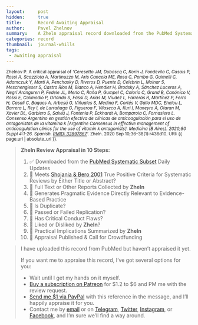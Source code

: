 ```yaml
---
layout:     post
hidden:     true
title:      Record Awaiting Appraisal
author:     Pavel Zhelnov
summary:    A Zheln appraisal record downloaded from the PubMed Systematic Subset daily updates.
categories: record
thumbnail:  journal-whills
tags:
 - awaiting appraisal
---
```


<small>Zhelnov P. A critical appraisal of _‘Ceresetto JM, Duboscq C, Korin J, Fondevila C, Casais P, Rossi A, Scazziota A, Martinuzzo M, Aris Cancela ME, Rosa C, Pombo G, Guimelli C, Adamczuk Y, Martí A, Penchasky D, Riveros D, Puente D, Celebrin L, Molnar S, Meschengieser S, Castro Ríos M, Blanco A, Hendler H, Brodsky A, Sánchez Luceros A, Negri Aranguren P, Fedele JL, Merlo C, Raña P, Gumpel C, Colorio C, Grand B, Canónico V, Rossi E, Colimodio P, Orlando S, Fassi D, Arias M, Viudez L, Farreras R, Martínez P, Ferro H, Casali C, Baques A, Arbesú G, Viñuales S, Medina F, Cortés V, Gallo MDC, Ehelou L, Barrera L, Rey I, de Larrañaga G, Figueroa F, Vilaseca A, Kuri I, Maneyro A, Otaran M, Xavier DL, Garbiero S, Salviú J, Fontenla P, Eckhardt A, Bomparola C, Fornasiero L. Consenso Argentino en gestión efectiva de clínicas de anticoagulación para el uso de antagonistas de la vitamina k [Argentine Consensus in effective management of anticoagulation clinics for the use of vitamin k antagonists]. Medicina (B Aires). 2020;80 Suppl 4:1-26. Spanish. [PMID: 32897867](https://pubmed.gov/32897867)’._ Zheln. 2020 Sep 10;36–38(1):r436d10. URI: {{ page.url | absolute_url }}.</small>

> **Zheln Review Appraisal in 10 Steps:**
>
> 1. ✅ Downloaded from the [PubMed Systematic Subset](https://p1m.org/ssb) Daily Updates
> 2. 🔄 Meets [Shojania & Bero 2001](https://www.researchgate.net/publication/11820967_Taking_Advantage_of_the_Explosion_of_Systematic_Reviews_An_Efficient_MEDLINE_Search_Strategy) True Positive Criteria for Systematic Reviews by Either Title or Abstract?
> 3. 🔄 Full Text or Other Reports Collected by **Zheln**
> 4. 🔄 Generates Pragmatic Evidence Directly Relevant to Evidence-Based Practice
> 5. 🔄 Is Duplicate?
> 6. 🔄 Passed or Failed Replication?
> 7. 🔄 Has Critical Conduct Flaws?
> 8. 🔄 Liked or Disliked by **Zheln**?
> 9. 🔄 Practical Implications Summarized by **Zheln**
> 10. 🔄 Appraisal Published & Call for Crowdfunding

> I have uploaded this record from PubMed but haven’t appraised it yet.
>
> If you want me to appraise this record, I’ve got several options for you:
> * Wait until I get my hands on it myself.
> * [Buy a subscription on Patreon](https://patreon.com/zheln) for $1.2 to $6 and PM me with the review request.
> * [Send me $1 via PayPal](https://paypal.me/pjelnov) with this reference in the message, and I’ll happily appraise it for you.
> * Contact me by [email](mailto:pavel@zheln.com) or on [Telegram](https://t.me/drzhelnov), [Twitter](https://twitter.com/drzhelnov), [Instagram](https://instagram.com/igzheln), or [Facebook](https://facebook.com/drzhelnov), and I’m sure we’ll find a way around.
